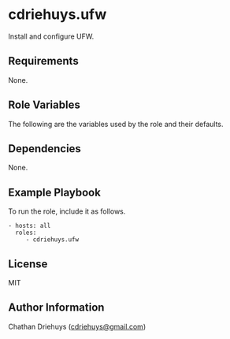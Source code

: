 cdriehuys.ufw
=========

Install and configure UFW.

Requirements
------------

None.

Role Variables
--------------

The following are the variables used by the role and their defaults.

Dependencies
------------

None.

Example Playbook
----------------

To run the role, include it as follows.

    - hosts: all
      roles:
         - cdriehuys.ufw

License
-------

MIT

Author Information
------------------

Chathan Driehuys (cdriehuys@gmail.com)
